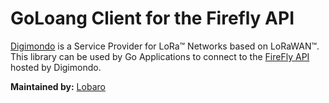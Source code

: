 # GoLoang Client for the Firefly API

[Digimondo](https://www.digimondo.de) is a Service Provider for LoRa™ Networks based on LoRaWAN™. This library can be used by Go Applications to connect to the [FireFly API](https://apidocs.fireflyiot.com) hosted by Digimondo.

**Maintained by:** [Lobaro](http://www.lobaro.de)